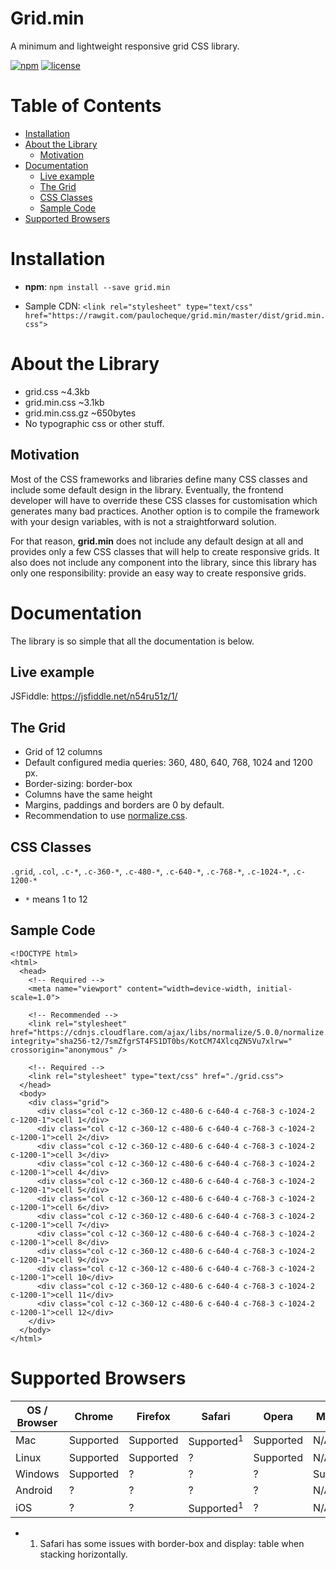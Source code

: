 # Grid.min

A minimum and lightweight responsive grid CSS library.

[![npm][npm-image]][npm-url] [![license][license-image]][license-url]

# Table of Contents

  * [Installation](#installation)
  * [About the Library](#about-the-library)
    * [Motivation](#motivation)
  * [Documentation](#documentation)
    * [Live example](#live-example)
    * [The Grid](#the-grid)
    * [CSS Classes](#css-classes)
    * [Sample Code](#sample-code)
  * [Supported Browsers](#supported-browsers)


# Installation

- **npm**: `npm install --save grid.min`

- Sample CDN: `<link rel="stylesheet" type="text/css" href="https://rawgit.com/paulocheque/grid.min/master/dist/grid.min.css">`

# About the Library

- grid.css ~4.3kb
- grid.min.css ~3.1kb
- grid.min.css.gz ~650bytes
- No typographic css or other stuff.

## Motivation

Most of the CSS frameworks and libraries define many CSS classes and include some default design in the library. Eventually, the frontend developer will have to override these CSS classes for customisation which generates many bad practices. Another option is to compile the framework with your design variables, with is not a straightforward solution. 

For that reason, **grid.min** does not include any default design at all and provides only a few CSS classes that will help to create responsive grids. It also does not include any component into the library, since this library has only one responsibility: provide an easy way to create responsive grids.

# Documentation

The library is so simple that all the documentation is below.

## Live example

JSFiddle: https://jsfiddle.net/n54ru51z/1/

## The Grid

- Grid of 12 columns
- Default configured media queries: 360, 480, 640, 768, 1024 and 1200 px.
- Border-sizing: border-box
- Columns have the same height
- Margins, paddings and borders are 0 by default.
- Recommendation to use [normalize.css](https://github.com/necolas/normalize.css/).

## CSS Classes

`.grid`, `.col`, `.c-*`, `.c-360-*`, `.c-480-*`, `.c-640-*`, `.c-768-*`, `.c-1024-*`, `.c-1200-*`

- `*` means 1 to 12

## Sample Code

```
<!DOCTYPE html>
<html>
  <head>
    <!-- Required -->
    <meta name="viewport" content="width=device-width, initial-scale=1.0">

    <!-- Recommended -->
    <link rel="stylesheet" href="https://cdnjs.cloudflare.com/ajax/libs/normalize/5.0.0/normalize.min.css" integrity="sha256-t2/7smZfgrST4FS1DT0bs/KotCM74XlcqZN5Vu7xlrw=" crossorigin="anonymous" />

    <!-- Required -->
    <link rel="stylesheet" type="text/css" href="./grid.css">
  </head>
  <body>
    <div class="grid">
      <div class="col c-12 c-360-12 c-480-6 c-640-4 c-768-3 c-1024-2 c-1200-1">cell 1</div>
      <div class="col c-12 c-360-12 c-480-6 c-640-4 c-768-3 c-1024-2 c-1200-1">cell 2</div>
      <div class="col c-12 c-360-12 c-480-6 c-640-4 c-768-3 c-1024-2 c-1200-1">cell 3</div>
      <div class="col c-12 c-360-12 c-480-6 c-640-4 c-768-3 c-1024-2 c-1200-1">cell 4</div>
      <div class="col c-12 c-360-12 c-480-6 c-640-4 c-768-3 c-1024-2 c-1200-1">cell 5</div>
      <div class="col c-12 c-360-12 c-480-6 c-640-4 c-768-3 c-1024-2 c-1200-1">cell 6</div>
      <div class="col c-12 c-360-12 c-480-6 c-640-4 c-768-3 c-1024-2 c-1200-1">cell 7</div>
      <div class="col c-12 c-360-12 c-480-6 c-640-4 c-768-3 c-1024-2 c-1200-1">cell 8</div>
      <div class="col c-12 c-360-12 c-480-6 c-640-4 c-768-3 c-1024-2 c-1200-1">cell 9</div>
      <div class="col c-12 c-360-12 c-480-6 c-640-4 c-768-3 c-1024-2 c-1200-1">cell 10</div>
      <div class="col c-12 c-360-12 c-480-6 c-640-4 c-768-3 c-1024-2 c-1200-1">cell 11</div>
      <div class="col c-12 c-360-12 c-480-6 c-640-4 c-768-3 c-1024-2 c-1200-1">cell 12</div>
    </div>
  </body>
</html>
```

# Supported Browsers

| OS / Browser | Chrome    | Firefox   | Safari                | Opera     | MS Edge   | MS IE 11  |
|--------------|-----------|-----------|-----------------------|-----------|-----------|-----------|
| Mac          | Supported | Supported | Supported<sup>1</sup> | Supported |   N/A     | N/A       |
| Linux        | Supported | Supported |    ?                  | Supported |   N/A     | N/A       |
| Windows      | Supported |    ?      |    ?                  |    ?      | Supported | Supported |
| Android      |    ?      |    ?      |    ?                  |    ?      |   N/A     | N/A       |
| iOS          |    ?      |    ?      | Supported<sup>1</sup> |    ?      |   N/A     | N/A       |

- 1. Safari has some issues with border-box and display: table when stacking horizontally.


[license-image]: https://img.shields.io/npm/l/grid.min.svg?style=flat-square
[license-url]: LICENSE.md
[npm-image]: https://img.shields.io/npm/v/grid.min.svg?style=flat-square
[npm-url]: https://www.npmjs.com/package/grid.min
